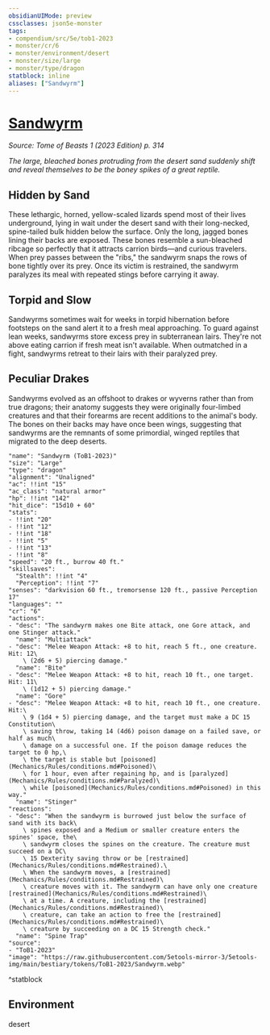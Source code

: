 ```yaml
---
obsidianUIMode: preview
cssclasses: json5e-monster
tags:
- compendium/src/5e/tob1-2023
- monster/cr/6
- monster/environment/desert
- monster/size/large
- monster/type/dragon
statblock: inline
aliases: ["Sandwyrm"]
---
```

# [Sandwyrm](Mechanics\bestiary\dragon/sandwyrm-tob1-2023.md)
*Source: Tome of Beasts 1 (2023 Edition) p. 314*  

*The large, bleached bones protruding from the desert sand suddenly shift and reveal themselves to be the boney spikes of a great reptile.*

## Hidden by Sand

These lethargic, horned, yellow-scaled lizards spend most of their lives underground, lying in wait under the desert sand with their long-necked, spine-tailed bulk hidden below the surface. Only the long, jagged bones lining their backs are exposed. These bones resemble a sun-bleached ribcage so perfectly that it attracts carrion birds—and curious travelers. When prey passes between the "ribs," the sandwyrm snaps the rows of bone tightly over its prey. Once its victim is restrained, the sandwyrm paralyzes its meal with repeated stings before carrying it away.

## Torpid and Slow

Sandwyrms sometimes wait for weeks in torpid hibernation before footsteps on the sand alert it to a fresh meal approaching. To guard against lean weeks, sandwyrms store excess prey in subterranean lairs. They're not above eating carrion if fresh meat isn't available. When outmatched in a fight, sandwyrms retreat to their lairs with their paralyzed prey.

## Peculiar Drakes

Sandwyrms evolved as an offshoot to drakes or wyverns rather than from true dragons; their anatomy suggests they were originally four-limbed creatures and that their forearms are recent additions to the animal's body. The bones on their backs may have once been wings, suggesting that sandwyrms are the remnants of some primordial, winged reptiles that migrated to the deep deserts.

```statblock
"name": "Sandwyrm (ToB1-2023)"
"size": "Large"
"type": "dragon"
"alignment": "Unaligned"
"ac": !!int "15"
"ac_class": "natural armor"
"hp": !!int "142"
"hit_dice": "15d10 + 60"
"stats":
- !!int "20"
- !!int "12"
- !!int "18"
- !!int "5"
- !!int "13"
- !!int "8"
"speed": "20 ft., burrow 40 ft."
"skillsaves":
  "Stealth": !!int "4"
  "Perception": !!int "7"
"senses": "darkvision 60 ft., tremorsense 120 ft., passive Perception 17"
"languages": ""
"cr": "6"
"actions":
- "desc": "The sandwyrm makes one Bite attack, one Gore attack, and one Stinger attack."
  "name": "Multiattack"
- "desc": "Melee Weapon Attack: +8 to hit, reach 5 ft., one creature. Hit: 12\
    \ (2d6 + 5) piercing damage."
  "name": "Bite"
- "desc": "Melee Weapon Attack: +8 to hit, reach 10 ft., one target. Hit: 11\
    \ (1d12 + 5) piercing damage."
  "name": "Gore"
- "desc": "Melee Weapon Attack: +8 to hit, reach 10 ft., one creature. Hit:\
    \ 9 (1d4 + 5) piercing damage, and the target must make a DC 15 Constitution\
    \ saving throw, taking 14 (4d6) poison damage on a failed save, or half as much\
    \ damage on a successful one. If the poison damage reduces the target to 0 hp,\
    \ the target is stable but [poisoned](Mechanics/Rules/conditions.md#Poisoned)\
    \ for 1 hour, even after regaining hp, and is [paralyzed](Mechanics/Rules/conditions.md#Paralyzed)\
    \ while [poisoned](Mechanics/Rules/conditions.md#Poisoned) in this way."
  "name": "Stinger"
"reactions":
- "desc": "When the sandwyrm is burrowed just below the surface of sand with its back\
    \ spines exposed and a Medium or smaller creature enters the spines' space, the\
    \ sandwyrm closes the spines on the creature. The creature must succeed on a DC\
    \ 15 Dexterity saving throw or be [restrained](Mechanics/Rules/conditions.md#Restrained).\
    \ When the sandwyrm moves, a [restrained](Mechanics/Rules/conditions.md#Restrained)\
    \ creature moves with it. The sandwyrm can have only one creature [restrained](Mechanics/Rules/conditions.md#Restrained)\
    \ at a time. A creature, including the [restrained](Mechanics/Rules/conditions.md#Restrained)\
    \ creature, can take an action to free the [restrained](Mechanics/Rules/conditions.md#Restrained)\
    \ creature by succeeding on a DC 15 Strength check."
  "name": "Spine Trap"
"source":
- "ToB1-2023"
"image": "https://raw.githubusercontent.com/5etools-mirror-3/5etools-img/main/bestiary/tokens/ToB1-2023/Sandwyrm.webp"
```
^statblock

## Environment

desert